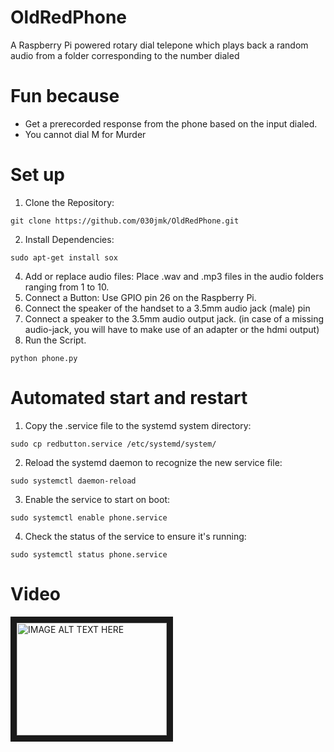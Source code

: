 # OldRedPhone
A Raspberry Pi powered rotary dial telepone which plays back a random audio from a folder corresponding to the number dialed

# Fun because
- Get a prerecorded response from the phone based on the input dialed.
- You cannot dial M for Murder

# Set up
1. Clone the Repository:
```
git clone https://github.com/030jmk/OldRedPhone.git
```
2. Install Dependencies:
```
sudo apt-get install sox
```
4. Add or replace audio files: Place .wav and .mp3 files in the audio folders ranging from 1 to 10.
5. Connect a Button: Use GPIO pin 26 on the Raspberry Pi.
6. Connect the speaker of the handset to a 3.5mm audio jack (male) pin
7. Connect a speaker to the 3.5mm audio output jack. (in case of a missing audio-jack, you will have to make use of an adapter or the hdmi output)
8. Run the Script.
```
python phone.py
```


# Automated start and restart
1. Copy the .service file to the systemd system directory:
```
sudo cp redbutton.service /etc/systemd/system/
```
2. Reload the systemd daemon to recognize the new service file:
```
sudo systemctl daemon-reload
```
3. Enable the service to start on boot:
```
sudo systemctl enable phone.service
```
4. Check the status of the service to ensure it's running:
```
sudo systemctl status phone.service
```

# Video
<a href="http://www.youtube.com/watch?feature=player_embedded&v=bTR6DwSzY9M
" target="_blank"><img src="http://img.youtube.com/vi/bTR6DwSzY9M/0.jpg" 
alt="IMAGE ALT TEXT HERE" width="240" height="180" border="10" /></a>
